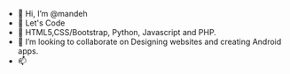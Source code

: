 - 👋 Hi, I’m @mandeh
- 👀 Let's Code 
- 🌱 HTML5,CSS/Bootstrap, Python,  Javascript and PHP.
- 💞️ I’m looking to collaborate on Designing websites and creating Android apps.
- 📫 


<!---
Josephat-Mande/Josephat-Mande is a ✨ special ✨ repository because its `README.md` (this file) appears on your GitHub profile.
You can click the Preview link to take a look at your changes.
--->
